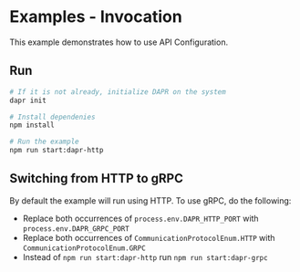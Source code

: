 # Examples - Invocation

This example demonstrates how to use API Configuration.

## Run

```bash
# If it is not already, initialize DAPR on the system
dapr init

# Install dependenies
npm install

# Run the example
npm run start:dapr-http
```

## Switching from HTTP to gRPC

By default the example will run using HTTP. To use gRPC, do the following:
* Replace both occurrences of `process.env.DAPR_HTTP_PORT` with `process.env.DAPR_GRPC_PORT`
* Replace both occurrences of `CommunicationProtocolEnum.HTTP` with `CommunicationProtocolEnum.GRPC`
* Instead of `npm run start:dapr-http` run `npm run start:dapr-grpc`